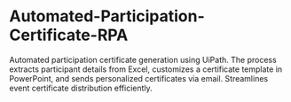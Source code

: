 # Automated-Participation-Certificate-RPA
Automated participation certificate generation using UiPath. The process extracts participant details from Excel, customizes a certificate template in PowerPoint, and sends personalized certificates via email. Streamlines event certificate distribution efficiently.
